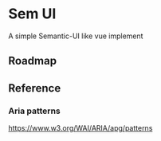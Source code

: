 # Sem UI

A simple Semantic-UI like vue implement

## Roadmap

## Reference

### Aria patterns

https://www.w3.org/WAI/ARIA/apg/patterns
